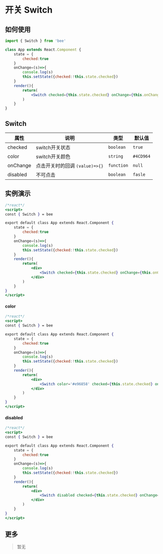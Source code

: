 # 开关 Switch

## 如何使用


```jsx
import { Switch } from 'bee'

class App extends React.Component {
    state = {
        checked:true
    }
    onChange=(s)=>{
        console.log(s)
        this.setState({checked:!this.state.checked})
    }
    render(){
        return(
            <Switch checked={this.state.checked} onChange={this.onChange}/>
        )
    }
}

```
## Switch


|   属性   |                       说明                       |  类型   |   默认值    |
| -------- | ------------------------------------------------ | ------- | ----------- |
|  checked  | switch开关状态                                 | `boolean`  | ``true`` |
|  color  | switch开关颜色                                  | `string`  | ``#4CD964`` |
|  onChange  | 点击开关时的回调 `(value)=>{}`                 | `function`  | ``null`` |
|  disabled  | 不可点击                                      | `boolean`  | ``fasle`` |



## 实例演示


```jsx
/*react*/
<script>
const { Switch } = bee

export default class App extends React.Component {
    state = {
        checked:true
    }
    onChange=(s)=>{
        console.log(s)
        this.setState({checked:!this.state.checked})
    }
    render(){
        return(
            <div>
                <Switch checked={this.state.checked} onChange={this.onChange}/>
            </div>
        )
    }
}
</script>
```

#### color
```jsx
/*react*/
<script>
const { Switch } = bee

export default class App extends React.Component {
    state = {
        checked:true
    }
    onChange=(s)=>{
        console.log(s)
        this.setState({checked:!this.state.checked})
    }
    render(){
        return(
            <div>
                <Switch color='#e96858' checked={this.state.checked} onChange={this.onChange}/>
            </div>
        )
    }
}
</script>
```
#### disabled
```jsx
/*react*/
<script>
const { Switch } = bee

export default class App extends React.Component {
    state = {
        checked:true
    }
    onChange=(s)=>{
        console.log(s)
        this.setState({checked:!this.state.checked})
    }
    render(){
        return(
            <div>
                <Switch disabled checked={this.state.checked} onChange={this.onChange}/>
            </div>
        )
    }
}
</script>
```

## 更多
> 暂无

